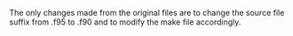 The only changes made from the original files are to change the source file suffix from .f95 to .f90 and to modify the make file accordingly.
